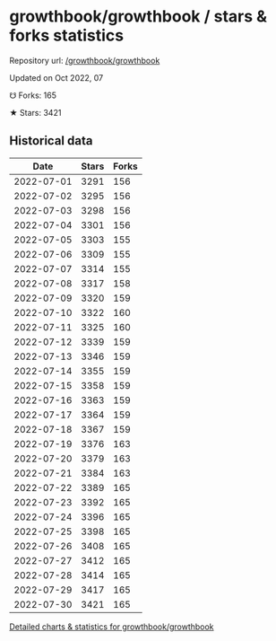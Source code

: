 # growthbook/growthbook / stars & forks statistics

Repository url: [/growthbook/growthbook](https://github.com/growthbook/growthbook)

Updated on Oct 2022, 07

☋ Forks: 165

★ Stars: 3421

## Historical data
| Date | Stars | Forks |
|------|-------|-------|
| 2022-07-01 | 3291 | 156 | 
| 2022-07-02 | 3295 | 156 | 
| 2022-07-03 | 3298 | 156 | 
| 2022-07-04 | 3301 | 156 | 
| 2022-07-05 | 3303 | 155 | 
| 2022-07-06 | 3309 | 155 | 
| 2022-07-07 | 3314 | 155 | 
| 2022-07-08 | 3317 | 158 | 
| 2022-07-09 | 3320 | 159 | 
| 2022-07-10 | 3322 | 160 | 
| 2022-07-11 | 3325 | 160 | 
| 2022-07-12 | 3339 | 159 | 
| 2022-07-13 | 3346 | 159 | 
| 2022-07-14 | 3355 | 159 | 
| 2022-07-15 | 3358 | 159 | 
| 2022-07-16 | 3363 | 159 | 
| 2022-07-17 | 3364 | 159 | 
| 2022-07-18 | 3367 | 159 | 
| 2022-07-19 | 3376 | 163 | 
| 2022-07-20 | 3379 | 163 | 
| 2022-07-21 | 3384 | 163 | 
| 2022-07-22 | 3389 | 165 | 
| 2022-07-23 | 3392 | 165 | 
| 2022-07-24 | 3396 | 165 | 
| 2022-07-25 | 3398 | 165 | 
| 2022-07-26 | 3408 | 165 | 
| 2022-07-27 | 3412 | 165 | 
| 2022-07-28 | 3414 | 165 | 
| 2022-07-29 | 3417 | 165 | 
| 2022-07-30 | 3421 | 165 | 


[Detailed charts & statistics for growthbook/growthbook](https://reviewgithub.com/rep/growthbook/growthbook)
